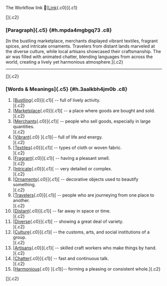 The Workflow link
👏[[Link](https://www.google.com/url?q=http://www.google.com&sa=D&source=editors&ust=1759506142266460&usg=AOvVaw1HfLfOwSstnXX9-FYLB8bz){.c0}]{.c1}

[]{.c2}

### [Paragraph]{.c5} {#h.mpda4mgbgq73 .c8}

[In the bustling marketplace, merchants displayed vibrant textiles,
fragrant spices, and intricate ornaments. Travelers from distant lands
marveled at the diverse culture, while local artisans showcased their
craftsmanship. The air was filled with animated chatter, blending
languages from across the world, creating a lively yet harmonious
atmosphere.]{.c2}

------------------------------------------------------------------------

[]{.c2}

### [Words & Meanings]{.c5} {#h.3aalkbh4jm0b .c8}

1.  [[Bustling](https://www.google.com/url?q=http://www.google.com&sa=D&source=editors&ust=1759506142267178&usg=AOvVaw11YlV3Kzp4DDI3T4lo-CKI){.c0}]{.c1}[ --
    full of lively activity.\
    ]{.c2}
2.  [[Marketplace](https://www.google.com/url?q=http://www.google.com&sa=D&source=editors&ust=1759506142267307&usg=AOvVaw22Fou7PbAEdIRvbrT5KDnY){.c0}]{.c1}[ --
    a place where goods are bought and sold.\
    ]{.c2}
3.  [[Merchants](https://www.google.com/url?q=http://www.google.com&sa=D&source=editors&ust=1759506142267431&usg=AOvVaw2OZspFpA2KBc6nxDi5xHv1){.c0}]{.c1}[ --
    people who sell goods, especially in large quantities.\
    ]{.c2}
4.  [[Vibrant](https://www.google.com/url?q=http://www.google.com&sa=D&source=editors&ust=1759506142267573&usg=AOvVaw3UlP5OajyQG8gwlEEvSLxK){.c0}
    ]{.c1}[-- full of life and energy.\
    ]{.c2}
5.  [[Textiles](https://www.google.com/url?q=http://www.google.com&sa=D&source=editors&ust=1759506142267677&usg=AOvVaw3INQcQrl2gbn3moCC-i5VM){.c0}]{.c1}[ --
    types of cloth or woven fabric.\
    ]{.c2}
6.  [[Fragrant](https://www.google.com/url?q=http://www.google.com&sa=D&source=editors&ust=1759506142267798&usg=AOvVaw3TT_cDe20_BCmCURB5MdKq){.c0}]{.c1}[ --
    having a pleasant smell.\
    ]{.c2}
7.  [[Intricate](https://www.google.com/url?q=http://www.google.com&sa=D&source=editors&ust=1759506142267907&usg=AOvVaw1MoOrdzpH6foj0Hc1nxmE4){.c0}]{.c1}[ --
    very detailed or complex.\
    ]{.c2}
8.  [[Ornaments](https://www.google.com/url?q=http://www.google.com&sa=D&source=editors&ust=1759506142268052&usg=AOvVaw11q5qAh9CNRe-lwJsO2PhC){.c0}]{.c1}[ --
    decorative objects used to beautify something.\
    ]{.c2}
9.  [[Travelers](https://www.google.com/url?q=http://www.google.com&sa=D&source=editors&ust=1759506142268181&usg=AOvVaw2XmgI-W9xSH1AwawvV2rVk){.c0}]{.c1}[ --
    people who are journeying from one place to another.\
    ]{.c2}
10. [[Distant](https://www.google.com/url?q=http://www.google.com&sa=D&source=editors&ust=1759506142268322&usg=AOvVaw3ww7i4hyDw56pr61XtLHM5){.c0}]{.c1}[ --
    far away in space or time.\
    ]{.c2}
11. [[Diverse](https://www.google.com/url?q=http://www.google.com&sa=D&source=editors&ust=1759506142268437&usg=AOvVaw0R_-N7wosJ89X6UjdCZA_h){.c0}]{.c1}[ --
    showing a great deal of variety.\
    ]{.c2}
12. [[Culture](https://www.google.com/url?q=http://www.google.com&sa=D&source=editors&ust=1759506142268567&usg=AOvVaw1A1EwHJX7zNV60ilzZEurz){.c0}]{.c1}[ --
    the customs, arts, and social institutions of a group.\
    ]{.c2}
13. [[Artisans](https://www.google.com/url?q=http://www.google.com&sa=D&source=editors&ust=1759506142268723&usg=AOvVaw34IWVlWVQOEi5Kxi6bmw8s){.c0}]{.c1}[ --
    skilled craft workers who make things by hand.\
    ]{.c2}
14. [[Chatter](https://www.google.com/url?q=http://www.google.com&sa=D&source=editors&ust=1759506142268856&usg=AOvVaw1PH7-xqhL8e5v0XD9Uwe5J){.c0}]{.c1}[ --
    fast and continuous talk.\
    ]{.c2}
15. [[Harmonious](https://www.google.com/url?q=http://www.google.com&sa=D&source=editors&ust=1759506142268958&usg=AOvVaw2wLtuFeWM88wpCsZxrkB-i){.c0}
    ]{.c1}[-- forming a pleasing or consistent whole.]{.c2}

[]{.c2}
